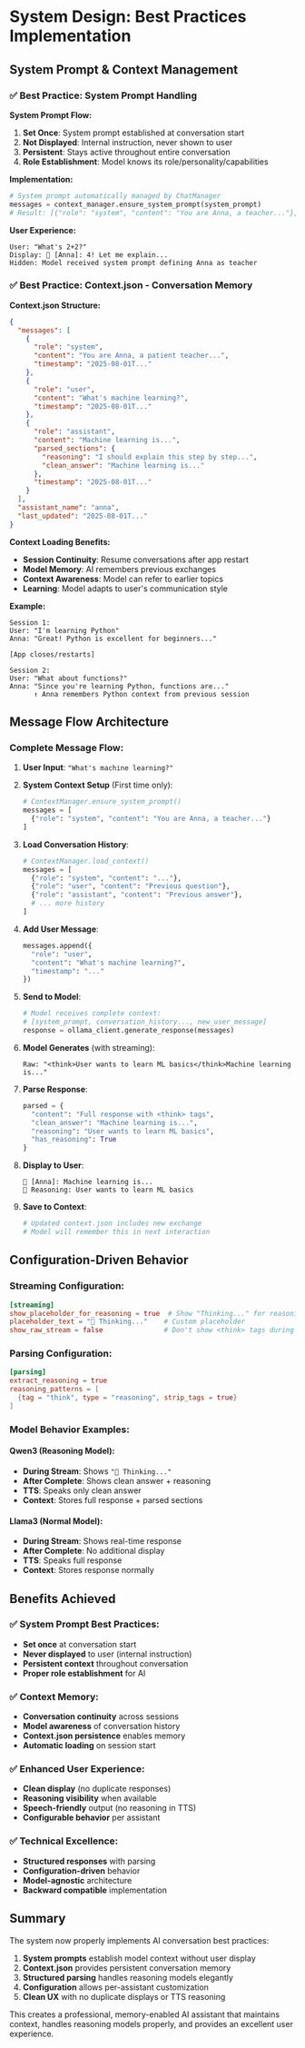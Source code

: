 # System Design: Best Practices Implementation

## System Prompt & Context Management

### ✅ **Best Practice: System Prompt Handling**

**System Prompt Flow:**
1. **Set Once**: System prompt established at conversation start
2. **Not Displayed**: Internal instruction, never shown to user
3. **Persistent**: Stays active throughout entire conversation
4. **Role Establishment**: Model knows its role/personality/capabilities

**Implementation:**
```python
# System prompt automatically managed by ChatManager
messages = context_manager.ensure_system_prompt(system_prompt)
# Result: [{"role": "system", "content": "You are Anna, a teacher..."}, ...]
```

**User Experience:**
```
User: "What's 2+2?"
Display: 🤖 [Anna]: 4! Let me explain... 
Hidden: Model received system prompt defining Anna as teacher
```

### ✅ **Best Practice: Context.json - Conversation Memory**

**Context.json Structure:**
```json
{
  "messages": [
    {
      "role": "system",
      "content": "You are Anna, a patient teacher...",
      "timestamp": "2025-08-01T..."
    },
    {
      "role": "user", 
      "content": "What's machine learning?",
      "timestamp": "2025-08-01T..."
    },
    {
      "role": "assistant",
      "content": "Machine learning is...",
      "parsed_sections": {
        "reasoning": "I should explain this step by step...",
        "clean_answer": "Machine learning is..."
      },
      "timestamp": "2025-08-01T..."
    }
  ],
  "assistant_name": "anna",
  "last_updated": "2025-08-01T..."
}
```

**Context Loading Benefits:**
- **Session Continuity**: Resume conversations after app restart
- **Model Memory**: AI remembers previous exchanges
- **Context Awareness**: Model can refer to earlier topics
- **Learning**: Model adapts to user's communication style

**Example:**
```
Session 1:
User: "I'm learning Python"
Anna: "Great! Python is excellent for beginners..."

[App closes/restarts]

Session 2:
User: "What about functions?"  
Anna: "Since you're learning Python, functions are..."
      ↑ Anna remembers Python context from previous session
```

## Message Flow Architecture

### **Complete Message Flow:**

1. **User Input**: `"What's machine learning?"`

2. **System Context Setup** (First time only):
   ```python
   # ContextManager.ensure_system_prompt()
   messages = [
     {"role": "system", "content": "You are Anna, a teacher..."}
   ]
   ```

3. **Load Conversation History**:
   ```python
   # ContextManager.load_context()
   messages = [
     {"role": "system", "content": "..."},
     {"role": "user", "content": "Previous question"},
     {"role": "assistant", "content": "Previous answer"},
     # ... more history
   ]
   ```

4. **Add User Message**:
   ```python
   messages.append({
     "role": "user", 
     "content": "What's machine learning?",
     "timestamp": "..."
   })
   ```

5. **Send to Model**:
   ```python
   # Model receives complete context:
   # [system_prompt, conversation_history..., new_user_message]
   response = ollama_client.generate_response(messages)
   ```

6. **Model Generates** (with streaming):
   ```
   Raw: "<think>User wants to learn ML basics</think>Machine learning is..."
   ```

7. **Parse Response**:
   ```python
   parsed = {
     "content": "Full response with <think> tags",
     "clean_answer": "Machine learning is...",  
     "reasoning": "User wants to learn ML basics",
     "has_reasoning": True
   }
   ```

8. **Display to User**:
   ```
   🤖 [Anna]: Machine learning is...
   💭 Reasoning: User wants to learn ML basics
   ```

9. **Save to Context**:
   ```python
   # Updated context.json includes new exchange
   # Model will remember this in next interaction
   ```

## Configuration-Driven Behavior

### **Streaming Configuration:**
```toml
[streaming]
show_placeholder_for_reasoning = true  # Show "Thinking..." for reasoning models
placeholder_text = "🤖 Thinking..."    # Custom placeholder
show_raw_stream = false               # Don't show <think> tags during stream  
```

### **Parsing Configuration:**
```toml
[parsing]
extract_reasoning = true
reasoning_patterns = [
  {tag = "think", type = "reasoning", strip_tags = true}
]
```

### **Model Behavior Examples:**

#### **Qwen3 (Reasoning Model):**
- **During Stream**: Shows `"🤖 Thinking..."` 
- **After Complete**: Shows clean answer + reasoning
- **TTS**: Speaks only clean answer
- **Context**: Stores full response + parsed sections

#### **Llama3 (Normal Model):**
- **During Stream**: Shows real-time response
- **After Complete**: No additional display
- **TTS**: Speaks full response
- **Context**: Stores response normally

## Benefits Achieved

### ✅ **System Prompt Best Practices:**
- **Set once** at conversation start
- **Never displayed** to user (internal instruction)
- **Persistent context** throughout conversation
- **Proper role establishment** for AI

### ✅ **Context Memory:**
- **Conversation continuity** across sessions
- **Model awareness** of conversation history  
- **Context.json persistence** enables memory
- **Automatic loading** on session start

### ✅ **Enhanced User Experience:**
- **Clean display** (no duplicate responses)
- **Reasoning visibility** when available
- **Speech-friendly** output (no reasoning in TTS)
- **Configurable behavior** per assistant

### ✅ **Technical Excellence:**
- **Structured responses** with parsing
- **Configuration-driven** behavior
- **Model-agnostic** architecture
- **Backward compatible** implementation

## Summary

The system now properly implements AI conversation best practices:

1. **System prompts** establish model context without user display
2. **Context.json** provides persistent conversation memory
3. **Structured parsing** handles reasoning models elegantly  
4. **Configuration** allows per-assistant customization
5. **Clean UX** with no duplicate displays or TTS reasoning

This creates a professional, memory-enabled AI assistant that maintains context, handles reasoning models properly, and provides an excellent user experience.